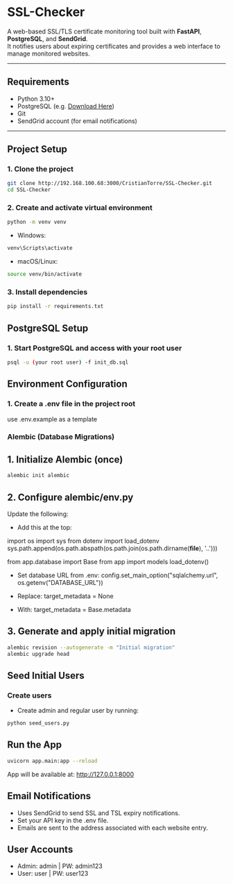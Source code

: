 #  SSL-Checker

A web-based SSL/TLS certificate monitoring tool built with **FastAPI**, **PostgreSQL**, and **SendGrid**.  
It notifies users about expiring certificates and provides a web interface to manage monitored websites.

---

##  Requirements

- Python 3.10+
- PostgreSQL (e.g. [Download Here](https://www.postgresql.org/download/))
- Git
- SendGrid account (for email notifications)

---

##  Project Setup

### 1. Clone the project

```bash
git clone http://192.168.100.68:3000/CristianTorre/SSL-Checker.git
cd SSL-Checker
```
### 2. Create and activate virtual environment
```bash
python -m venv venv
```
- Windows: 
```bash
venv\Scripts\activate
```
- macOS/Linux: 
```bash
source venv/bin/activate
```
### 3. Install dependencies
```bash
pip install -r requirements.txt
```
## PostgreSQL Setup

### 1. Start PostgreSQL and access with your root user
```bash
psql -u (your root user) -f init_db.sql
```
## Environment Configuration

### 1. Create a .env file in the project root

use .env.example as a template

### Alembic (Database Migrations)

## 1. Initialize Alembic (once)
```bash
alembic init alembic
```
## 2. Configure alembic/env.py

Update the following:

- Add this at the top:

import os
import sys
from dotenv import load_dotenv
sys.path.append(os.path.abspath(os.path.join(os.path.dirname(__file__), '..')))

from app.database import Base
from app import models
load_dotenv()

- Set database URL from .env:
config.set_main_option("sqlalchemy.url", os.getenv("DATABASE_URL"))

- Replace:
target_metadata = None

- With:
target_metadata = Base.metadata

## 3. Generate and apply initial migration
```bash
alembic revision --autogenerate -m "Initial migration"
alembic upgrade head
```
## Seed Initial Users

### Create users

- Create admin and regular user by running:
```bash
python seed_users.py
```
## Run the App
```bash
uvicorn app.main:app --reload
```

App will be available at:
http://127.0.0.1:8000

## Email Notifications

- Uses SendGrid to send SSL and TSL expiry notifications.
- Set your API key in the .env file.
- Emails are sent to the address associated with each website entry.

## User Accounts

- Admin: admin | PW: admin123
- User: user | PW: user123

